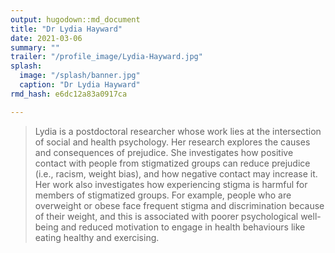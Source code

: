 ```yaml
---
output: hugodown::md_document
title: "Dr Lydia Hayward"
date: 2021-03-06
summary: ""
trailer: "/profile_image/Lydia-Hayward.jpg"
splash:
  image: "/splash/banner.jpg"
  caption: "Dr Lydia Hayward"
rmd_hash: e6dc12a83a0917ca

---
```


> Lydia is a postdoctoral researcher whose work lies at the intersection of social and health psychology. Her research explores the causes and consequences of prejudice. She investigates how positive contact with people from stigmatized groups can reduce prejudice (i.e., racism, weight bias), and how negative contact may increase it. Her work also investigates how experiencing stigma is harmful for members of stigmatized groups. For example, people who are overweight or obese face frequent stigma and discrimination because of their weight, and this is associated with poorer psychological well-being and reduced motivation to engage in health behaviours like eating healthy and exercising.

